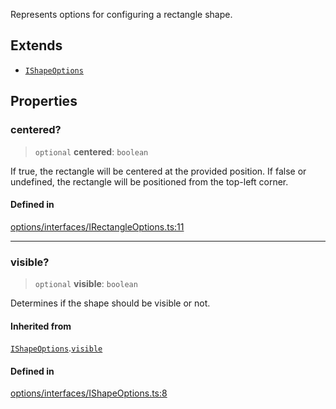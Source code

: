 Represents options for configuring a rectangle shape.

## Extends

- [`IShapeOptions`](IShapeOptions.md)

## Properties

### centered?

> `optional` **centered**: `boolean`

If true, the rectangle will be centered at the provided position.
If false or undefined, the rectangle will be positioned from the top-left corner.

#### Defined in

[options/interfaces/IRectangleOptions.ts:11](https://github.com/avolutions/canvas-painter/blob/main/src/options/interfaces/IRectangleOptions.ts#L11)

***

### visible?

> `optional` **visible**: `boolean`

Determines if the shape should be visible or not.

#### Inherited from

[`IShapeOptions`](IShapeOptions.md).[`visible`](IShapeOptions.md#visible)

#### Defined in

[options/interfaces/IShapeOptions.ts:8](https://github.com/avolutions/canvas-painter/blob/main/src/options/interfaces/IShapeOptions.ts#L8)
